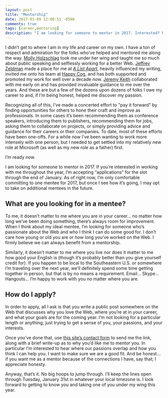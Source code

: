 ```yaml
---
layout: post
title: "Mentorship"
date: 2017-01-09 12:00:51 -0500
comments: true
tags: [career,mentoring]
description: "I am looking for someone to mentor in 2017. Interested? Read on."
---
```


I didn’t get to where I am in my life and career on my own. <!-- more --> I have a ton of respect and admiration for the folks who’ve helped and mentored me along the way. [Molly Holzschlag](http://www.molly.com/) took me under her wing and taught me so much about public speaking and selflessly working for a better Web. [Jeffrey Zeldman](http://www.zeldman.com/) made a place for me at [<cite>A List Apart</cite>](http://alistapart.com/), heavily influenced my writing, invited me onto his team at [Happy Cog](http://happycog.com/), and has both supported and promoted my work for well over a decade now. [Jeremy Keith](https://adactio.com/) collaborated with me early on and has provided invaluable guidance to me over the years. And these are but a few of the dozens upon dozens of folks I owe my career to and, if I’m being honest, helped me discover my passion.

Recognizing all of this, I’ve made a concerted effort to "pay it forward" by finding opportunities for others to hone their craft and improve as professionals. In some cases it’s been recommending them as conference speakers, introducing them to publishers, recommending them for jobs, asking them to collaborate on projects, or simply providing advice and guidance for their careers or their companies. To date, most of these efforts have been one-offs. For a while now I’ve been wanting to work more intensely with one person, but I needed to get settled into my relatively new role at Microsoft (as well as my new role as a father) first.

I’m ready now.

I am looking for someone to mentor in 2017. If you’re interested in working with me throughout the year, I’m accepting “applications” for the slot through the end of January. As of right now, I’m only comfortable committing to one mentee for 2017, but once I see how it’s going, I may opt to take on additional mentees in the future.

## What are you looking for in a mentee?

To me, it doesn’t matter to me where you are in your career… no matter how long we’ve been doing something, there’s always room for improvement. When I think about my ideal mentee, I’m looking for someone who’s passionate about the Web and who I think I can do some good for. I don’t care how young or old you are or how long you’ve worked on the Web. I firmly believe we can always benefit from a mentorship.

Similarly, it doesn’t matter to me where you live nor does it matter to me how good your English is (though it’s probably better than you give yourself credit for). If you happen to be local to the Southeastern U.S. or somewhere I’m traveling over the next year, we’ll definitely spend some time getting together in person, but that is by no means a requirement. Email… Skype… Hangouts… I’m happy to work with you no matter where you are.

## How do I apply?

In order to apply, all I ask is that you write a public post somewhere on the Web that discusses why you love the Web, where you’re at in your career, and what your goals are for the coming year. I’m not looking for a particular length or anything, just trying to get a sense of you, your passions, and your interests.

Once you’ve done that, use [this site’s contact form](https://www.aaron-gustafson.com/contact/) to send me the link, along with a brief write-up as to why you’d like me to mentor you. In particular I’m interested to hear where our passions overlap and how you think I can help you. I want to make sure we are a good fit. And be honest… if you want me as a mentor because of the connections I have, say that; I appreciate honesty.

Anyway, that’s it. No big hoops to jump through. I’ll keep the lines open through Tuesday, January 31st in whatever your local timezone is. I look forward to getting to know you and taking one of you under my wing this year.
